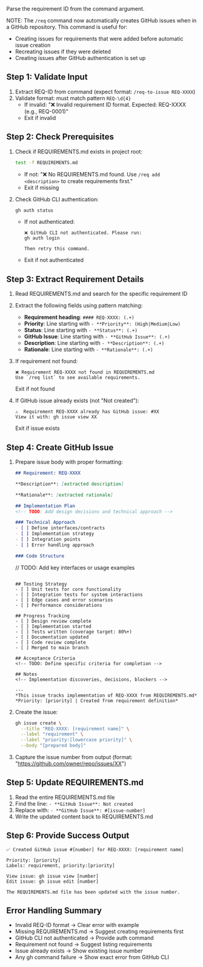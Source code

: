 Parse the requirement ID from the command argument.

NOTE: The `/req` command now automatically creates GitHub issues when in a GitHub repository.
This command is useful for:
- Creating issues for requirements that were added before automatic issue creation
- Recreating issues if they were deleted
- Creating issues after GitHub authentication is set up

## Step 1: Validate Input
1. Extract REQ-ID from command (expect format: `/req-to-issue REQ-XXXX`)
2. Validate format: must match pattern `REQ-\d{4}`
   - If invalid: "❌ Invalid requirement ID format. Expected: REQ-XXXX (e.g., REQ-0001)"
   - Exit if invalid

## Step 2: Check Prerequisites
1. Check if REQUIREMENTS.md exists in project root:
   ```bash
   test -f REQUIREMENTS.md
   ```
   - If not: "❌ No REQUIREMENTS.md found. Use `/req add <description>` to create requirements first."
   - Exit if missing

2. Check GitHub CLI authentication:
   ```bash
   gh auth status
   ```
   - If not authenticated: 
     ```
     ❌ GitHub CLI not authenticated. Please run:
     gh auth login
     
     Then retry this command.
     ```
   - Exit if not authenticated

## Step 3: Extract Requirement Details
1. Read REQUIREMENTS.md and search for the specific requirement ID
2. Extract the following fields using pattern matching:
   - **Requirement heading**: `#### REQ-XXXX: (.+)`
   - **Priority**: Line starting with `- **Priority**: (High|Medium|Low)`
   - **Status**: Line starting with `- **Status**: (.+)`
   - **GitHub Issue**: Line starting with `- **GitHub Issue**: (.+)`
   - **Description**: Line starting with `- **Description**: (.+)`
   - **Rationale**: Line starting with `- **Rationale**: (.+)`

3. If requirement not found:
   ```
   ❌ Requirement REQ-XXXX not found in REQUIREMENTS.md
   Use `/req list` to see available requirements.
   ```
   Exit if not found

4. If GitHub issue already exists (not "Not created"):
   ```
   ⚠️  Requirement REQ-XXXX already has GitHub issue: #XX
   View it with: gh issue view XX
   ```
   Exit if issue exists

## Step 4: Create GitHub Issue
1. Prepare issue body with proper formatting:
   ```markdown
   ## Requirement: REQ-XXXX
   
   **Description**: [extracted description]
   
   **Rationale**: [extracted rationale]
   
   ## Implementation Plan
   <!-- TODO: Add design decisions and technical approach -->
   
   ### Technical Approach
   - [ ] Define interfaces/contracts
   - [ ] Implementation strategy
   - [ ] Integration points
   - [ ] Error handling approach
   
   ### Code Structure
   ```
   // TODO: Add key interfaces or usage examples
   ```
   
   ## Testing Strategy
   - [ ] Unit tests for core functionality
   - [ ] Integration tests for system interactions
   - [ ] Edge cases and error scenarios
   - [ ] Performance considerations
   
   ## Progress Tracking
   - [ ] Design review complete
   - [ ] Implementation started
   - [ ] Tests written (coverage target: 80%+)
   - [ ] Documentation updated
   - [ ] Code review complete
   - [ ] Merged to main branch
   
   ## Acceptance Criteria
   <!-- TODO: Define specific criteria for completion -->
   
   ## Notes
   <!-- Implementation discoveries, decisions, blockers -->
   
   ---
   *This issue tracks implementation of REQ-XXXX from REQUIREMENTS.md*
   *Priority: [priority] | Created from requirement definition*
   ```

2. Create the issue:
   ```bash
   gh issue create \
     --title "REQ-XXXX: [requirement name]" \
     --label "requirement" \
     --label "priority:[lowercase priority]" \
     --body "[prepared body]"
   ```

3. Capture the issue number from output (format: "https://github.com/owner/repo/issues/XX")

## Step 5: Update REQUIREMENTS.md
1. Read the entire REQUIREMENTS.md file
2. Find the line: `- **GitHub Issue**: Not created`
3. Replace with: `- **GitHub Issue**: #[issue-number]`
4. Write the updated content back to REQUIREMENTS.md

## Step 6: Provide Success Output
```
✅ Created GitHub issue #[number] for REQ-XXXX: [requirement name]

Priority: [priority]
Labels: requirement, priority:[priority]

View issue: gh issue view [number]
Edit issue: gh issue edit [number]

The REQUIREMENTS.md file has been updated with the issue number.
```

## Error Handling Summary
- Invalid REQ-ID format → Clear error with example
- Missing REQUIREMENTS.md → Suggest creating requirements first
- GitHub CLI not authenticated → Provide auth command
- Requirement not found → Suggest listing requirements
- Issue already exists → Show existing issue number
- Any gh command failure → Show exact error from GitHub CLI